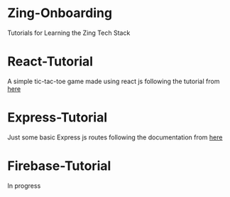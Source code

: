 # Zing-Onboarding
Tutorials for Learning the Zing Tech Stack

# React-Tutorial
A simple tic-tac-toe game made using react js following the tutorial from [here](https://reactjs.org/tutorial/tutorial.html)

# Express-Tutorial
Just some basic Express js routes following the documentation from [here](https://expressjs.com/en/starter/installing.html)

# Firebase-Tutorial
In progress
